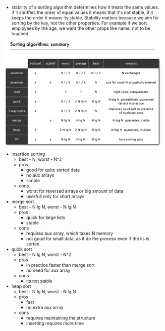 - stability of a sorting algorithm determines how it treats the same values. If it shuffles the order of equal values it means that it's not stable, if it keeps the order it means its stable. Stability matters because we aim for sorting by the key, not the other properties. For example if we sort employees by the age, we want the other props like name, not to be touched


![](Sorting%20algorithms%20summary.png)

- insertion sorting
  - best - N, worst - N^2
  - pros
    - good for quite sorted data
    - no aux arrays
    - simple
  - cons
    - worst for reversed arrays or big amount of data
    - userfull only for short arrays
- merge sort
  - best - N lg N, worst - N lg N
  - pros
    - quick for large lists
    - stable
  - cons
    - required aux array, which takes N memory
    - not good for small data, as it do the process even if the lis is sorted
- quick sort
  - best - N lg N, worst - N^2
  - pros
    - in practice faster than merge sort
    - no need for aux array
  - cons
    - its not stable
- heap sort
  - best - N lg N, worst - N lg N
  - pros
    - fast
    - no extra aux array
  - cons
    - requires maintaining the structure
    - inserting requires more time